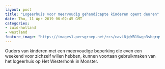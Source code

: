 ```yaml
---
layout: post
title: "Logeerhuis voor meervoudig gehandicapte kinderen opent deuren"
date: Thu, 11 Apr 2019 06:02:45 GMT
categories: 
- zuid-holland 
- westland 
feature_image: "https://images1.persgroep.net/rcs/cavL8jqWR1Vwgn3sbqrqvJ2jWqw/diocontent/145236663/_fitwidth/400/?appId=21791a8992982cd8da851550a453bd7f&quality=0.7"
---
```


Ouders van kinderen met een meervoudige beperking die even een weekend voor zichzelf willen hebben, kunnen voortaan gebruikmaken van het logeerhuis op Het Westerhonk in Monster.
